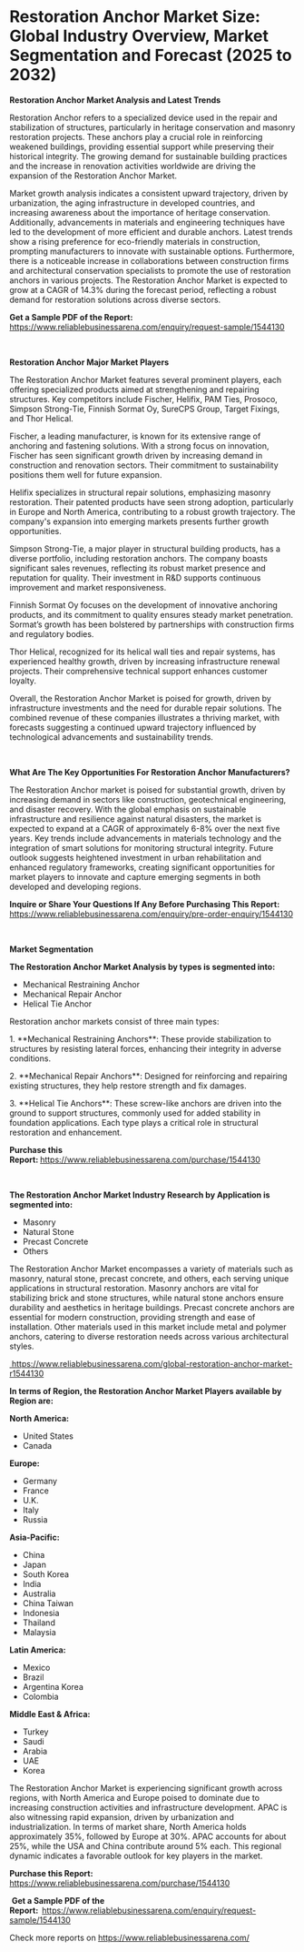 <p><h1>Restoration Anchor Market Size: Global Industry Overview, Market Segmentation and Forecast (2025 to 2032)</h1></p><p><strong>Restoration Anchor Market Analysis and Latest Trends</strong></p>
<p><p>Restoration Anchor refers to a specialized device used in the repair and stabilization of structures, particularly in heritage conservation and masonry restoration projects. These anchors play a crucial role in reinforcing weakened buildings, providing essential support while preserving their historical integrity. The growing demand for sustainable building practices and the increase in renovation activities worldwide are driving the expansion of the Restoration Anchor Market.</p><p>Market growth analysis indicates a consistent upward trajectory, driven by urbanization, the aging infrastructure in developed countries, and increasing awareness about the importance of heritage conservation. Additionally, advancements in materials and engineering techniques have led to the development of more efficient and durable anchors. Latest trends show a rising preference for eco-friendly materials in construction, prompting manufacturers to innovate with sustainable options. Furthermore, there is a noticeable increase in collaborations between construction firms and architectural conservation specialists to promote the use of restoration anchors in various projects. The Restoration Anchor Market is expected to grow at a CAGR of 14.3% during the forecast period, reflecting a robust demand for restoration solutions across diverse sectors.</p></p>
<p><strong>Get a Sample PDF of the Report:&nbsp;</strong> <a href="https://www.reliablebusinessarena.com/enquiry/request-sample/1544130?utm_campaign=2820&utm_medium=2&utm_source=Github&utm_content=ia&utm_term=27022025&utm_id=restoration-anchor">https://www.reliablebusinessarena.com/enquiry/request-sample/1544130</a></p>
<p>&nbsp;</p>
<p><strong>Restoration Anchor Major Market Players</strong></p>
<p><p>The Restoration Anchor Market features several prominent players, each offering specialized products aimed at strengthening and repairing structures. Key competitors include Fischer, Helifix, PAM Ties, Prosoco, Simpson Strong-Tie, Finnish Sormat Oy, SureCPS Group, Target Fixings, and Thor Helical.</p><p>Fischer, a leading manufacturer, is known for its extensive range of anchoring and fastening solutions. With a strong focus on innovation, Fischer has seen significant growth driven by increasing demand in construction and renovation sectors. Their commitment to sustainability positions them well for future expansion.</p><p>Helifix specializes in structural repair solutions, emphasizing masonry restoration. Their patented products have seen strong adoption, particularly in Europe and North America, contributing to a robust growth trajectory. The company's expansion into emerging markets presents further growth opportunities.</p><p>Simpson Strong-Tie, a major player in structural building products, has a diverse portfolio, including restoration anchors. The company boasts significant sales revenues, reflecting its robust market presence and reputation for quality. Their investment in R&D supports continuous improvement and market responsiveness.</p><p>Finnish Sormat Oy focuses on the development of innovative anchoring products, and its commitment to quality ensures steady market penetration. Sormat’s growth has been bolstered by partnerships with construction firms and regulatory bodies.</p><p>Thor Helical, recognized for its helical wall ties and repair systems, has experienced healthy growth, driven by increasing infrastructure renewal projects. Their comprehensive technical support enhances customer loyalty.</p><p>Overall, the Restoration Anchor Market is poised for growth, driven by infrastructure investments and the need for durable repair solutions. The combined revenue of these companies illustrates a thriving market, with forecasts suggesting a continued upward trajectory influenced by technological advancements and sustainability trends.</p></p>
<p>&nbsp;</p>
<p><strong>What Are The Key Opportunities For Restoration Anchor Manufacturers?</strong></p>
<p><p>The Restoration Anchor market is poised for substantial growth, driven by increasing demand in sectors like construction, geotechnical engineering, and disaster recovery. With the global emphasis on sustainable infrastructure and resilience against natural disasters, the market is expected to expand at a CAGR of approximately 6-8% over the next five years. Key trends include advancements in materials technology and the integration of smart solutions for monitoring structural integrity. Future outlook suggests heightened investment in urban rehabilitation and enhanced regulatory frameworks, creating significant opportunities for market players to innovate and capture emerging segments in both developed and developing regions.</p></p>
<p><strong>Inquire or Share Your Questions If Any Before Purchasing This Report:</strong> <a href="https://www.reliablebusinessarena.com/enquiry/pre-order-enquiry/1544130?utm_campaign=2820&utm_medium=2&utm_source=Github&utm_content=ia&utm_term=27022025&utm_id=restoration-anchor">https://www.reliablebusinessarena.com/enquiry/pre-order-enquiry/1544130</a></p>
<p>&nbsp;</p>
<p><strong>Market Segmentation</strong></p>
<p><strong>The Restoration Anchor Market Analysis by types is segmented into:</strong></p>
<p><ul><li>Mechanical Restraining Anchor</li><li>Mechanical Repair Anchor</li><li>Helical Tie Anchor</li></ul></p>
<p><p>Restoration anchor markets consist of three main types: </p><p>1. **Mechanical Restraining Anchors**: These provide stabilization to structures by resisting lateral forces, enhancing their integrity in adverse conditions. </p><p>2. **Mechanical Repair Anchors**: Designed for reinforcing and repairing existing structures, they help restore strength and fix damages. </p><p>3. **Helical Tie Anchors**: These screw-like anchors are driven into the ground to support structures, commonly used for added stability in foundation applications. Each type plays a critical role in structural restoration and enhancement.</p></p>
<p><strong>Purchase this Report:&nbsp;</strong><a href="https://www.reliablebusinessarena.com/purchase/1544130?utm_campaign=2820&utm_medium=2&utm_source=Github&utm_content=ia&utm_term=27022025&utm_id=restoration-anchor">https://www.reliablebusinessarena.com/purchase/1544130</a></p>
<p>&nbsp;</p>
<p><strong>The Restoration Anchor Market Industry Research by Application is segmented into:</strong></p>
<p><ul><li>Masonry</li><li>Natural Stone</li><li>Precast Concrete</li><li>Others</li></ul></p>
<p><p>The Restoration Anchor Market encompasses a variety of materials such as masonry, natural stone, precast concrete, and others, each serving unique applications in structural restoration. Masonry anchors are vital for stabilizing brick and stone structures, while natural stone anchors ensure durability and aesthetics in heritage buildings. Precast concrete anchors are essential for modern construction, providing strength and ease of installation. Other materials used in this market include metal and polymer anchors, catering to diverse restoration needs across various architectural styles.</p></p>
<p><a href="https://www.reliablebusinessarena.com/global-restoration-anchor-market-r1544130?utm_campaign=2820&utm_medium=2&utm_source=Github&utm_content=ia&utm_term=27022025&utm_id=restoration-anchor">&nbsp;https://www.reliablebusinessarena.com/global-restoration-anchor-market-r1544130</a></p>
<p><strong>In terms of Region, the Restoration Anchor Market Players available by Region are:</strong></p>
<p>
    <p> <strong> North America: </strong>
        <ul>
            <li>United States</li>
            <li>Canada</li>
        </ul>
        </p> 
    <p> <strong> Europe: </strong>
        <ul>
            <li>Germany</li>
            <li>France</li>
            <li>U.K.</li>
            <li>Italy</li>
            <li>Russia</li>
        </ul>
        </p> 
    <p> <strong> Asia-Pacific: </strong>
        <ul>
            <li>China</li>
            <li>Japan</li>
            <li>South Korea</li>
            <li>India</li>
            <li>Australia</li>
            <li>China Taiwan</li>
            <li>Indonesia</li>
            <li>Thailand</li>
            <li>Malaysia</li>
        </ul>
        </p> 
    <p> <strong> Latin America: </strong>
        <ul>
            <li>Mexico</li>
            <li>Brazil</li>
            <li>Argentina Korea</li>
            <li>Colombia</li>
        </ul>
        </p> 
    <p> <strong> Middle East & Africa: </strong>
        <ul>
            <li>Turkey</li>
            <li>Saudi</li>
            <li>Arabia</li>
            <li>UAE</li>
            <li>Korea</li>
        </ul>
    </p>
    </p>
<p><p>The Restoration Anchor Market is experiencing significant growth across regions, with North America and Europe poised to dominate due to increasing construction activities and infrastructure development. APAC is also witnessing rapid expansion, driven by urbanization and industrialization. In terms of market share, North America holds approximately 35%, followed by Europe at 30%. APAC accounts for about 25%, while the USA and China contribute around 5% each. This regional dynamic indicates a favorable outlook for key players in the market.</p></p>
<p><strong>Purchase this Report: </strong><a href="https://www.reliablebusinessarena.com/purchase/1544130?utm_campaign=2820&utm_medium=2&utm_source=Github&utm_content=ia&utm_term=27022025&utm_id=restoration-anchor">https://www.reliablebusinessarena.com/purchase/1544130</a></p>
<p>&nbsp;<strong>Get a Sample PDF of the Report:&nbsp;&nbsp;</strong><a href="https://www.reliablebusinessarena.com/enquiry/request-sample/1544130?utm_campaign=2820&utm_medium=2&utm_source=Github&utm_content=ia&utm_term=27022025&utm_id=restoration-anchor">https://www.reliablebusinessarena.com/enquiry/request-sample/1544130</a></p>
<p><strong></strong></p>
<p>Check more reports on <a href="https://www.reliablebusinessarena.com/?utm_campaign=2820&utm_medium=2&utm_source=Github&utm_content=ia&utm_term=27022025&utm_id=restoration-anchor">https://www.reliablebusinessarena.com/</a></p>